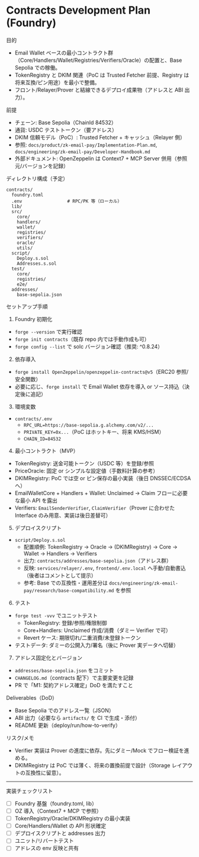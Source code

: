 # Contracts Development Plan (Foundry)

目的
- Email Wallet ベースの最小コントラクト群（Core/Handlers/Wallet/Registries/Verifiers/Oracle）の配置と、Base Sepolia での稼働。
- TokenRegistry と DKIM 関連（PoC は Trusted Fetcher 前提、Registry は将来互換/ピン用途）を最小で整備。
- フロント/Relayer/Prover と結線できるデプロイ成果物（アドレスと ABI 出力）。

前提
- チェーン: Base Sepolia（ChainId 84532）
- 通貨: USDC テストトークン（要アドレス）
- DKIM 信頼モデル（PoC）: Trusted Fetcher + キャッシュ（Relayer 側）
- 参照: `docs/product/zk-email-pay/Implementation-Plan.md`, `docs/engineering/zk-email-pay/Developer-Handbook.md`
- 外部ドキュメント: OpenZeppelin は Context7 + MCP Server 併用（参照元/バージョンを記録）

ディレクトリ構成（予定）
```
contracts/
  foundry.toml
  .env                 # RPC/PK 等（ローカル）
  lib/
  src/
    core/
    handlers/
    wallet/
    registries/
    verifiers/
    oracle/
    utils/
  script/
    Deploy.s.sol
    Addresses.s.sol
  test/
    core/
    registries/
    e2e/
  addresses/
    base-sepolia.json
```

セットアップ手順
1) Foundry 初期化
- `forge --version` で実行確認
- `forge init contracts`（既存 repo 内では手動作成も可）
- `forge config --list` で solc バージョン確認（推奨: ^0.8.24）

2) 依存導入
- `forge install OpenZeppelin/openzeppelin-contracts@v5`（ERC20 参照/安全関数）
- 必要に応じ、`forge install` で Email Wallet 依存を導入 or ソース持込（決定後に追記）

3) 環境変数
- `contracts/.env`
  - `RPC_URL=https://base-sepolia.g.alchemy.com/v2/...`
  - `PRIVATE_KEY=0x...`（PoC はホットキー、将来 KMS/HSM）
  - `CHAIN_ID=84532`

4) 最小コントラクト（MVP）
- TokenRegistry: 送金可能トークン（USDC 等）を登録/参照
- PriceOracle: 固定 or シンプルな設定値（手数料計算の参考）
- DKIMRegistry: PoC では空 or ピン保存の最小実装（後日 DNSSEC/ECDSA へ）
- EmailWalletCore + Handlers + Wallet: Unclaimed → Claim フローに必要な最小 API を露出
- Verifiers: `EmailSenderVerifier`, `ClaimVerifier`（Prover に合わせた Interface のみ用意、実装は後日差替可）

5) デプロイスクリプト
- `script/Deploy.s.sol`
  - 配置順例: TokenRegistry → Oracle → (DKIMRegistry) → Core → Wallet → Handlers → Verifiers
  - 出力: `contracts/addresses/base-sepolia.json`（アドレス群）
  - 反映: `services/relayer/.env`, `frontend/.env.local` へ手動/自動書込（後者はコメントとして提示）
  - 参考: Base での互換性・運用差分は `docs/engineering/zk-email-pay/research/base-compatibility.md` を参照

6) テスト
- `forge test -vvv` でユニットテスト
  - TokenRegistry: 登録/参照/権限制御
  - Core+Handlers: Unclaimed 作成/消費（ダミー Verifier で可）
  - Revert ケース: 期限切れ/二重消費/未登録トークン
- テストデータ: ダミーの公開入力/署名（後に Prover 実データへ切替）

7) アドレス固定化とバージョン
- `addresses/base-sepolia.json` をコミット
- `CHANGELOG.md`（contracts 配下）で主要変更を記録
- PR で「M1: 契約アドレス確定」DoD を満たすこと

Deliverables（DoD）
- Base Sepolia でのアドレス一覧（JSON）
- ABI 出力（必要なら `artifacts/` を CI で生成・添付）
- README 更新（deploy/run/how-to-verify）

リスク/メモ
- Verifier 実装は Prover の進度に依存。先にダミー/Mock でフロー検証を進める。
- DKIMRegistry は PoC では薄く、将来の置換前提で設計（Storage レイアウトの互換性に留意）。

---

実装チェックリスト
- [ ] Foundry 基盤（foundry.toml, lib）
- [ ] OZ 導入（Context7 + MCP で参照）
- [ ] TokenRegistry/Oracle/DKIMRegistry の最小実装
- [ ] Core/Handlers/Wallet の API 形状確定
- [ ] デプロイスクリプトと addresses 出力
- [ ] ユニット/リバートテスト
- [ ] アドレスの env 反映と共有
